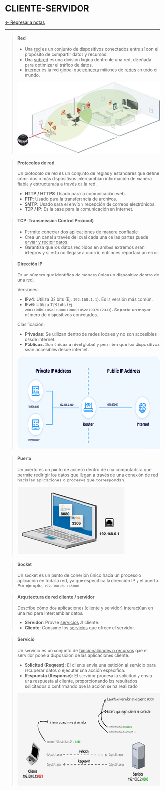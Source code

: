 # CLIENTE-SERVIDOR

[← Regresar a notas](../../README.md) <br>

---
> #### Red
> - Una <u>red</u> es un conjunto de dispositivos conectados entre sí con el propósito de compartir datos y recursos.
> - Una <u>subred</u> es una división lógica dentro de una red, diseñada para optimizar el tráfico de datos.
> - <u>Internet</u> es la red global que <u>conecta</u> millones de <u>redes</u> en todo el mundo.
>
> <img src="../resources/images/21-network/network.png" width="550" height="230">


> #### Protocolos de red
> Un protocolo de red es un conjunto de reglas y estándares que define cómo dos o más dispositivos intercambian información de manera fiable y estructurada a través de la red.
> - **HTTP / HTTPS**: Usado para la comunicación web.
> - **FTP**: Usado para la transferencia de archivos.
> - **SMTP**: Usado para el envío y recepción de correos electrónicos.
> - **TCP / IP**: Es la base para la comunicación en Internet.

> #### TCP (Transmission Control Protocol)
> - Permite conectar dos aplicaciones de manera <u>confiable</u>.
> - Crea un canal a través del cual cada una de las partes puede <u>enviar y recibir datos</u>.
> - Garantiza que los datos recibidos en ambos extremos sean íntegros y si esto no llegase a ocurrir, entonces reportará un error.

> #### Dirección IP
> Es un número que identifica de manera única un dispositivo dentro de una red. 
> 
> Versiones:
> - **IPv4**: Utiliza 32 bits (Ej. `192.168.1.1`). Es la versión más común.
> - **IPv6**: Utiliza 128 bits (Ej. `2001:0db8:85a3:0000:0000:8a2e:0370:7334`). Soporta un mayor número de dispositivos conectados.
>
> Clasificación:
> - **Privadas**: Se utilizan dentro de redes locales y no son accesibles desde internet.
> - **Públicas**: Son únicas a nivel global y permiten que los dispositivos sean accesibles desde internet.
> 
> <img src="../resources/images/21-network/ip.png" width="700" height="300">

> #### Puerto
> Un puerto es un punto de acceso dentro de una computadora que permite redirigir los datos que llegan a través de una conexión de red hacia las aplicaciones o procesos que correspondan.
>
> <img src="../resources/images/21-network/port.svg" width="350" height="220">

> #### Socket
> Un socket es un punto de conexión único hacia un proceso o aplicación en toda la red, ya que especifica la dirección IP y el puerto. Por ejemplo, `192.168.0.1:8080`.

> #### Arquitectura de red cliente / servidor
> Describe cómo dos aplicaciones (cliente y servidor) interactúan en una red para intercambiar datos.
> - **Servidor**: Provee <u>servicios</u> al cliente.
> - **Cliente**: Consume los <u>servicios</u> que ofrece el servidor.

> #### Servicio
> Un servicio es un conjunto de <u>funcionalidades o recursos</u> que el servidor pone a disposición de las aplicaciones cliente.
> - **Solicitud (Request)**: El cliente envía una petición al servicio para recuperar datos o ejecutar una acción específica.
> - **Respuesta (Response)**: El servidor procesa la solicitud y envía una respuesta al cliente, proporcionando los resultados solicitados o confirmando que la acción se ha realizado.
>
> <img src="../resources/images/21-network/client-server.svg" width="750" height="300">
